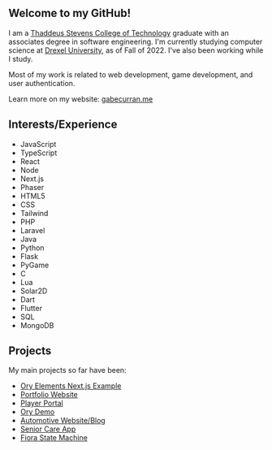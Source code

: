 ## Welcome to my GitHub!

I am a [Thaddeus Stevens College of Technology](https://stevenscollege.edu/) graduate with an associates degree in software engineering.
I'm currently studying computer science at [Drexel University](https://drexel.edu/), as of Fall of 2022.
I've also been working while I study.

Most of my work is related to web development, game development, and user authentication.

Learn more on my website:
[gabecurran.me](https://gabecurran.me/)

## Interests/Experience
- JavaScript
- TypeScript
- React
- Node
- Next.js
- Phaser
- HTML5
- CSS
- Tailwind
- PHP
- Laravel
- Java
- Python
- Flask
- PyGame
- C
- Lua
- Solar2D
- Dart
- Flutter
- SQL
- MongoDB

## Projects
My main projects so far have been:
- [Ory Elements Next.js Example](https://github.com/ory/elements/tree/main/examples%2Fnextjs-spa)
- [Portfolio Website](https://gabecurran.me/)
- [Player Portal](https://portal.wtf.gg/)
- [Ory Demo](https://ory-demo.com/)
- [Automotive Website/Blog](https://github.com/GabeCurran/mccomsey)
- [Senior Care App](https://care-of-yore.herokuapp.com/)
- [Fiora State Machine](https://www.cs.drexel.edu/~gc668/fiora)
